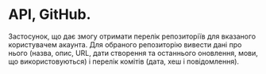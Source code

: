# API, GitHub. 
Застосунок, що дає змогу отримати перелік репозиторіїв для вказаного користувачем акаунта. Для обраного репозиторію вивести дані про нього (назва, опис, URL, дати створення та останнього оновлення, мови, що використовуються) і перелік комітів (дата, хеш і повідомлення).
